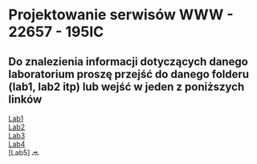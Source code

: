 # Projektowanie serwisów WWW - 22657 - 195IC
## Do znalezienia informacji dotyczących danego laboratorium proszę przejść do danego folderu (lab1, lab2 itp) lub wejść w jeden z poniższych linków 
[Lab1](https://github.com/bchanowski/projektowanie-serwisow-www-22657-195IC/tree/main/lab1)  
[Lab2](https://github.com/bchanowski/projektowanie-serwisow-www-22657-195IC/tree/main/lab2)  
[Lab3](https://github.com/bchanowski/projektowanie-serwisow-www-22657-195IC/tree/main/lab3)  
[Lab4](https://github.com/bchanowski/projektowanie-serwisow-www-22657-195IC/tree/main/lab4)  
[Lab5] :soon: 